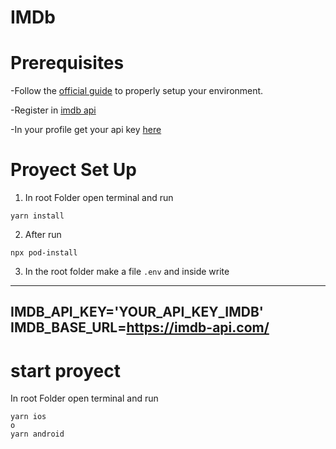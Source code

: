 # IMDb

# Prerequisites

-Follow the [official guide](https://reactnative.dev/docs/environment-setup) to properly setup your environment.

-Register in [imdb api](https://imdb-api.com/Identity/Account/Register)

-In your profile  get your api key  [here](https://imdb-api.com/Identity/Account/Manage)

# Proyect Set Up

1. In root Folder open terminal and run

```
yarn install
```

2. After run

```
npx pod-install
```

3. In the root folder make a file `.env` and inside write
---
IMDB_API_KEY='YOUR_API_KEY_IMDB' 
IMDB_BASE_URL=https://imdb-api.com/
---

# start proyect 
 
 In root Folder open terminal and run

```
yarn ios 
o
yarn android 
```
